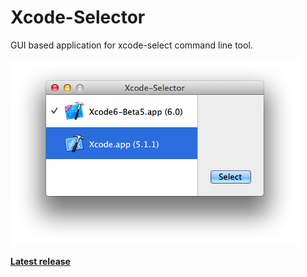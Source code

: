 Xcode-Selector
==============

GUI based application for xcode-select command line tool.

![main window](https://raw.githubusercontent.com/watr/Xcode-Selector/gh-pages/images/screenshots/mainwindow.png)

[**Latest release**](https://github.com/watr/Xcode-Selector/releases/latest)

